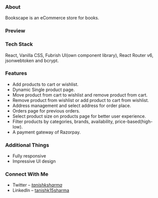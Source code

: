 
### About
Bookscape is an eCommerce store for books.

### Preview


### Tech Stack
React, Vanilla CSS, Fubrish UI(own component library), React Router v6, jsonwebtoken and bcrypt.

### Features
- Add products to cart or wishlist.
- Dynamic Single product page.
- Move product from cart to wishlist and remove product from cart.
- Remove product from wishlist or add product to cart from wishlist. 
- Address management and select address for order place.
- Orders page for previous orders.
- Select product size on products page for better user experience. 
- Filter products by categories, brands, availability, price-based(high-low). 
- A payment gateway of Razorpay.


### Additional Things
- Fully responsive
- Impressive UI design


### Connect With Me
- Twitter – [_tanishksharma_](https://twitter.com/_tanishksharma)
- LinkedIn – [tanishk15sharma](https://www.linkedin.com/in/tanishk15sharma/)
